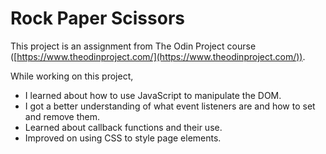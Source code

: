 # Rock Paper Scissors

This project is an assignment from The Odin Project course ([https://www.theodinproject.com/](https://www.theodinproject.com/)).



While working on this project,

- I learned about how to use JavaScript to manipulate the DOM.
- I got a better understanding of what event listeners are and how to set and remove them.
- Learned about callback functions and their use.
- Improved on using CSS to style page elements.


